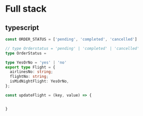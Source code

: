 # Full stack

## typescript

```ts
const ORDER_STATUS = ['pending', 'completed', 'cancelled']

// type Orderstatus = 'pending' | 'completed' | 'cancelled'
type OrderStatus = 

```


```typescript
type YesOrNo = 'yes' | 'no'
export type Flight = {
  airlinesNo: string;
  flightNo: string;
  isMidNightFlight: YesOrNo,
};

const updateFlight = (key, value) => {


}

```
